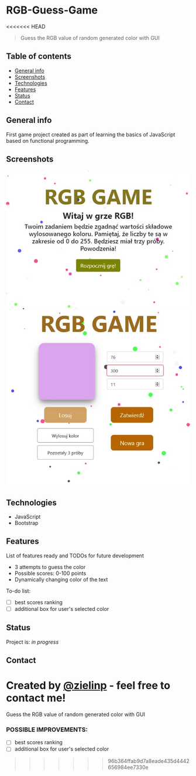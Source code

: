 # RGB-Guess-Game
<<<<<<< HEAD
> Guess the RGB value of random generated color with GUI

## Table of contents
* [General info](#general-info)
* [Screenshots](#screenshots)
* [Technologies](#technologies)
* [Features](#features)
* [Status](#status)
* [Contact](#contact)

## General info
First game project created as part of learning the basics of JavaScript based on functional programming.

## Screenshots
![Main Page](./img/main_page.JPG)
![Game Page](./img/game_page.JPG)

## Technologies
* JavaScript
* Bootstrap

## Features
List of features ready and TODOs for future development
* 3 attempts to guess the color
* Possible scores: 0-100 points
* Dynamically changing color of the text

To-do list:
- [ ] best scores ranking
- [ ] additional box for user's selected color

## Status
Project is: _in progress_

## Contact
Created by [@zielinp](https://www.linkedin.com/in/zielinp/) - feel free to contact me!
=======
Guess the RGB value of random generated color with GUI

### POSSIBLE IMPROVEMENTS:
- [ ] best scores ranking
- [ ] additional box for user's selected color
>>>>>>> 96b364ffab9d7a8eade435d4442656984ee7330e
